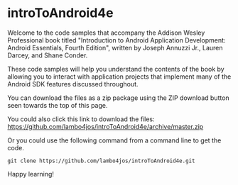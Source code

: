 introToAndroid4e
================

Welcome to the code samples that accompany the Addison Wesley Professional book titled "Introduction to Android Application Development: Android Essentials, Fourth Edition", written by Joseph Annuzzi Jr., Lauren Darcey, and Shane Conder.

These code samples will help you understand the contents of the book by allowing you to interact with application projects that implement many of the Android SDK features discussed throughout.

You can download the files as a zip package using the ZIP download button seen towards the top of this page.

You could also click this link to download the files: https://github.com/lambo4jos/introToAndroid4e/archive/master.zip

Or you could use the following command from a command line to get the code.

`git clone https://github.com/lambo4jos/introToAndroid4e.git`

Happy learning!